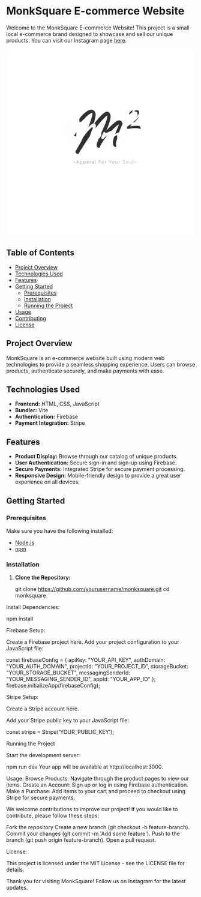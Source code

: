 # MonkSquare E-commerce Website

Welcome to the MonkSquare E-commerce Website! This project is a small local e-commerce brand designed to showcase and sell our unique products. You can visit our Instagram page [here](https://www.instagram.com/monksquare.in/).

![MonkSquare Banner](./public/images/monksqLogo1.png)

## Table of Contents

- [Project Overview](#project-overview)
- [Technologies Used](#technologies-used)
- [Features](#features)
- [Getting Started](#getting-started)
  - [Prerequisites](#prerequisites)
  - [Installation](#installation)
  - [Running the Project](#running-the-project)
- [Usage](#usage)
- [Contributing](#contributing)
- [License](#license)

## Project Overview

MonkSquare is an e-commerce website built using modern web technologies to provide a seamless shopping experience. Users can browse products, authenticate securely, and make payments with ease.

## Technologies Used

- **Frontend:** HTML, CSS, JavaScript
- **Bundler:** Vite
- **Authentication:** Firebase
- **Payment Integration:** Stripe

## Features

- **Product Display:** Browse through our catalog of unique products.
- **User Authentication:** Secure sign-in and sign-up using Firebase.
- **Secure Payments:** Integrated Stripe for secure payment processing.
- **Responsive Design:** Mobile-friendly design to provide a great user experience on all devices.

## Getting Started

### Prerequisites

Make sure you have the following installed:

- [Node.js](https://nodejs.org/en/download/)
- [npm](https://www.npmjs.com/get-npm)

### Installation

1. **Clone the Repository:**

   git clone https://github.com/yourusername/monksquare.git
   cd monksquare

Install Dependencies:


npm install

Firebase Setup:

Create a Firebase project here.
Add your project configuration to your JavaScript file:

const firebaseConfig = {
  apiKey: "YOUR_API_KEY",
  authDomain: "YOUR_AUTH_DOMAIN",
  projectId: "YOUR_PROJECT_ID",
  storageBucket: "YOUR_STORAGE_BUCKET",
  messagingSenderId: "YOUR_MESSAGING_SENDER_ID",
  appId: "YOUR_APP_ID"
};
firebase.initializeApp(firebaseConfig);

Stripe Setup:

Create a Stripe account here.

Add your Stripe public key to your JavaScript file:

const stripe = Stripe('YOUR_PUBLIC_KEY');

Running the Project

Start the development server:


npm run dev
Your app will be available at http://localhost:3000.

Usage:
Browse Products: Navigate through the product pages to view our items.
Create an Account: Sign up or log in using Firebase authentication.
Make a Purchase: Add items to your cart and proceed to checkout using Stripe for secure payments.

We welcome contributions to improve our project! If you would like to contribute, please follow these steps:

Fork the repository
Create a new branch (git checkout -b feature-branch).
Commit your changes (git commit -m 'Add some feature').
Push to the branch (git push origin feature-branch).
Open a pull request.

License:

This project is licensed under the MIT License - see the LICENSE file for details.

Thank you for visiting MonkSquare! Follow us on Instagram for the latest updates.